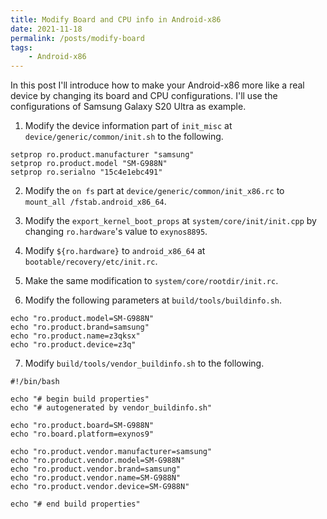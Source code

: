 ```yaml
---
title: Modify Board and CPU info in Android-x86
date: 2021-11-18
permalink: /posts/modify-board
tags: 
    - Android-x86 
---
```


In this post I'll introduce how to make your Android-x86 more like a real device by changing its board and CPU configurations. I'll use the configurations of Samsung Galaxy S20 Ultra as example.

1) Modify the device information part of `init_misc` at `device/generic/common/init.sh` to the following.

  ```shell
  setprop ro.product.manufacturer "samsung"
  setprop ro.product.model "SM-G988N"
  setprop ro.serialno "15c4e1ebc491"
  ```

2) Modify the `on fs` part at `device/generic/common/init_x86.rc` to `mount_all /fstab.android_x86_64`.

3) Modify the `export_kernel_boot_props` at `system/core/init/init.cpp` by changing `ro.hardware`'s value to `exynos8895`.

4) Modify `${ro.hardware}` to `android_x86_64` at `bootable/recovery/etc/init.rc`.

5) Make the same modification to `system/core/rootdir/init.rc`.

6) Modify the following parameters at `build/tools/buildinfo.sh`.

  ```shell
  echo "ro.product.model=SM-G988N"
  echo "ro.product.brand=samsung"
  echo "ro.product.name=z3qksx"
  echo "ro.product.device=z3q"
  ```

7) Modify `build/tools/vendor_buildinfo.sh` to the following.

  ```shell
  #!/bin/bash
  
  echo "# begin build properties"
  echo "# autogenerated by vendor_buildinfo.sh"
  
  echo "ro.product.board=SM-G988N"
  echo "ro.board.platform=exynos9"
  
  echo "ro.product.vendor.manufacturer=samsung"
  echo "ro.product.vendor.model=SM-G988N"
  echo "ro.product.vendor.brand=samsung"
  echo "ro.product.vendor.name=SM-G988N"
  echo "ro.product.vendor.device=SM-G988N"
  
  echo "# end build properties"
  ```